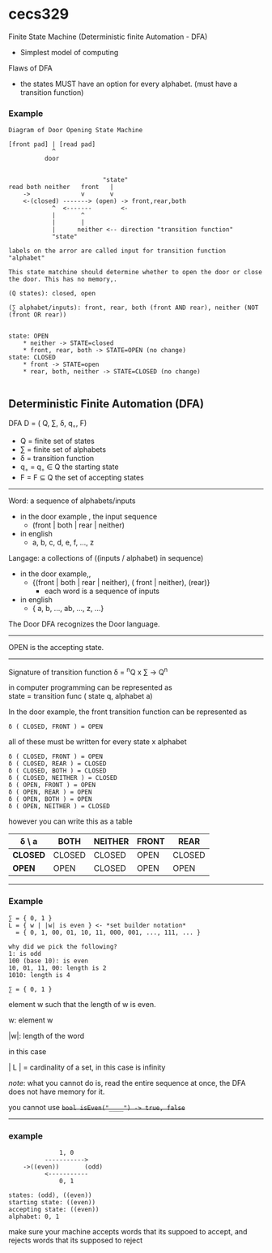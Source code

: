 # cecs329

Finite State Machine
(Deterministic finite Automation - DFA)
* Simplest model of computing


Flaws of DFA
* the states MUST have an option for every alphabet. (must have a transition function)

### Example 
```
Diagram of Door Opening State Machine

[front pad] | [read pad]
            ^
          door


                          "state"
read both neither   front   |
    ->              v       v
    <-(closed) -------> (open) -> front,rear,both
            ^  <-------        <-
            |       ^
            |       |
            |      neither <-- direction "transition function"
            "state"

labels on the arror are called input for transition function "alphabet"

This state matchine should determine whether to open the door or close the door. This has no memory,.

(Q states): closed, open

(∑ alphabet/inputs): front, rear, both (front AND rear), neither (NOT (front OR rear))


state: OPEN
    * neither -> STATE=closed
    * front, rear, both -> STATE=OPEN (no change)
state: CLOSED
    * front -> STATE=open
    * rear, both, neither -> STATE=CLOSED (no change)


```

## Deterministic Finite Automation (DFA) 

DFA D = ( Q, ∑, δ, q<sub>◦</sub>, F)
* Q = finite set of states
* ∑ = finite set of alphabets
* δ = transition function
* q<sub>◦</sub> = q<sub>◦</sub> ∈ Q the starting state
* F = F ⊆ Q the set of accepting states


---

Word: a sequence of alphabets/inputs
* in the door example , the input sequence
    * (front | both | rear | neither)
* in english
    * a, b, c, d, e, f, ..., z

Langage: a collections of ((inputs / alphabet) in sequence)
* in the door example,, 
    * {(front | both | rear | neither), ( front | neither), (rear)}
        * each word is a sequence of inputs
* in english
    * { a, b, ..., ab, ..., z, ...}

The Door DFA recognizes the Door language.

---
OPEN is the accepting state.

---

Signature of transition function
δ = <sup>n</sup>Q x ∑ -> Q<sup>n</sup>

in computer programming can be represented as <br>
state = transition func ( state q, alphabet a)

In the door example, the front transition function can be represented as
```
δ ( CLOSED, FRONT ) = OPEN
```
all of these must be written for every state x alphabet 
```
δ ( CLOSED, FRONT ) = OPEN
δ ( CLOSED, REAR ) = CLOSED
δ ( CLOSED, BOTH ) = CLOSED
δ ( CLOSED, NEITHER ) = CLOSED
δ ( OPEN, FRONT ) = OPEN
δ ( OPEN, REAR ) = OPEN
δ ( OPEN, BOTH ) = OPEN
δ ( OPEN, NEITHER ) = CLOSED
```
however you can write this as a table 

| δ \ a      | BOTH   | NEITHER | FRONT | REAR   |
|------------|--------|---------|-------|--------|
| **CLOSED** | CLOSED | CLOSED  | OPEN  | CLOSED | 
| **OPEN**   | OPEN   | CLOSED  | OPEN  | OPEN   |

---
### Example
```
∑ = { 0, 1 }
L = { w | |w| is even } <- *set builder notation*
  = { 0, 1, 00, 01, 10, 11, 000, 001, ..., 111, ... }

why did we pick the following?
1: is odd
100 (base 10): is even 
10, 01, 11, 00: length is 2
1010: length is 4
```

```
∑ = { 0, 1 }
```
element w such that the length of w is even.

w: element w

|w|: length of the word

in this case

| L | = cardinality of a set, in this case is infinity


*note*: what you cannot do is, read the entire sequence at once, the DFA does not have memory for it. 

you cannot use 
~~```bool isEven("____") -> true, false```~~

---

### example
```
              1, 0
          ----------->
    ->((even))       (odd)
          <-----------
              0, 1

states: (odd), ((even))
starting state: ((even))
accepting state: ((even))
alphabet: 0, 1
```

make sure your machine accepts words that its suppoed to accept, and rejects words that its supposed to reject
